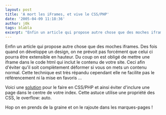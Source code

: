 ```yaml
---
layout: post
title: 'A mort les iFrames, et vive le CSS/PHP'
date: '2005-04-09 11:18:36'
author: j0k
tags: blabla
excerpt: "Enfin un article qui propose autre chose que des moches iframes.   Des fois quand on développe un design, on ne prévoit pas forcément que celui ci pourra être extensible en hauteur. Du coup on est obligé de mettre une iframe dans le code html qui inclut le contenu de votre site. Ceci afin d'éviter qu'il soit complètement déformer si vous on mets un contenu normal.  \n  …"
---
```


Enfin un article qui propose autre chose que des moches iframes.   Des fois quand on développe un design, on ne prévoit pas forcément que celui ci pourra être extensible en hauteur. Du coup on est obligé de mettre une iframe dans le code html qui inclut le contenu de votre site. Ceci afin d'éviter qu'il soit complètement déformer si vous on mets un contenu normal.   Cette technique est très répandu cependant elle ne facilite pas le référencement ni la mise en favoris ...

Voici une [solution](http://css.alsacreations.com/Tutoriels-PHP/Inclure-un-fichier-dans-un-autre-grace-a-CSS-et-PHP) pour le faire en CSS/PHP et ainsi éviter d'inclure une page dans le centre de votre index. Cette astuce utilise une propriété des CSS, le overflow: auto.

Hop on en prends de la graine et on le rajoute dans les marques-pages !
